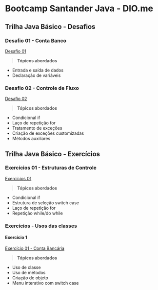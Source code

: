 # Bootcamp Santander Java - DIO.me
## Trilha Java Básico - Desafios

### Desafio 01 - Conta Banco
[Desafio 01](https://github.com/RaissaLNToledo/dio_trilha_java_basico/tree/main/Desafio_ContaBanco)
  > **Tópicos abordados**
  - Entrada e saída de dados
  - Declaração de variáveis

### Desafio 02 - Controle de Fluxo
[Desafio 02](https://github.com/RaissaLNToledo/dio_trilha_java_basico/tree/main/Desafio_ControleDeFluxo)
  > **Tópicos abordados**
  - Condicional if
  - Laço de repetição for
  - Tratamento de exceções
  - Criação de exceções customizadas
  - Métodos auxiliares

## Trilha Java Básico - Exercícios
### Exercícios 01 - Estruturas de Controle
[Exercícios 01](https://github.com/RaissaLNToledo/dio_trilha_java_basico/tree/main/Exerc%C3%ADcios_EstruturaDeControle)
  > **Tópicos abordados**
  - Condicional if
  - Estrutura de seleção switch case
  - Laço de repetição for
  - Repetição while/do while

### Exercícios - Usos das classes
#### Exercício 1
[Exercício 01 - Conta Bancária](https://github.com/RaissaLNToledo/dio_trilha_java_basico/tree/main/Classes_Ex1_ContaBancaria)
  > **Tópicos abordados**
  - Uso de classe
  - Uso de métodos
  - Criação de objeto
  - Menu interativo com switch case
